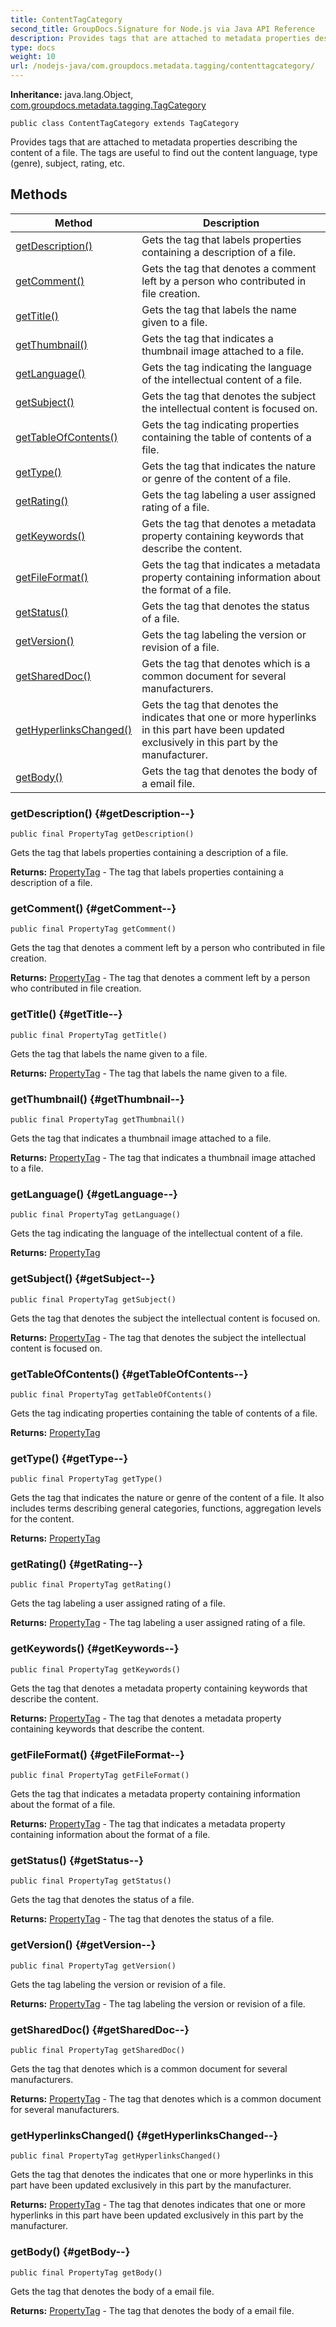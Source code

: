 ```yaml
---
title: ContentTagCategory
second_title: GroupDocs.Signature for Node.js via Java API Reference
description: Provides tags that are attached to metadata properties describing the content of a file.
type: docs
weight: 10
url: /nodejs-java/com.groupdocs.metadata.tagging/contenttagcategory/
---
```

**Inheritance:**
java.lang.Object, [com.groupdocs.metadata.tagging.TagCategory](../../com.groupdocs.metadata.tagging/tagcategory)
```
public class ContentTagCategory extends TagCategory
```

Provides tags that are attached to metadata properties describing the content of a file. The tags are useful to find out the content language, type (genre), subject, rating, etc.
## Methods

| Method | Description |
| --- | --- |
| [getDescription()](#getDescription--) | Gets the tag that labels properties containing a description of a file. |
| [getComment()](#getComment--) | Gets the tag that denotes a comment left by a person who contributed in file creation. |
| [getTitle()](#getTitle--) | Gets the tag that labels the name given to a file. |
| [getThumbnail()](#getThumbnail--) | Gets the tag that indicates a thumbnail image attached to a file. |
| [getLanguage()](#getLanguage--) | Gets the tag indicating the language of the intellectual content of a file. |
| [getSubject()](#getSubject--) | Gets the tag that denotes the subject the intellectual content is focused on. |
| [getTableOfContents()](#getTableOfContents--) | Gets the tag indicating properties containing the table of contents of a file. |
| [getType()](#getType--) | Gets the tag that indicates the nature or genre of the content of a file. |
| [getRating()](#getRating--) | Gets the tag labeling a user assigned rating of a file. |
| [getKeywords()](#getKeywords--) | Gets the tag that denotes a metadata property containing keywords that describe the content. |
| [getFileFormat()](#getFileFormat--) | Gets the tag that indicates a metadata property containing information about the format of a file. |
| [getStatus()](#getStatus--) | Gets the tag that denotes the status of a file. |
| [getVersion()](#getVersion--) | Gets the tag labeling the version or revision of a file. |
| [getSharedDoc()](#getSharedDoc--) | Gets the tag that denotes which is a common document for several manufacturers. |
| [getHyperlinksChanged()](#getHyperlinksChanged--) | Gets the tag that denotes the indicates that one or more hyperlinks in this part have been updated exclusively in this part by the manufacturer. |
| [getBody()](#getBody--) | Gets the tag that denotes the body of a email file. |
### getDescription() {#getDescription--}
```
public final PropertyTag getDescription()
```


Gets the tag that labels properties containing a description of a file.

**Returns:**
[PropertyTag](../../com.groupdocs.metadata.tagging/propertytag) - The tag that labels properties containing a description of a file.
### getComment() {#getComment--}
```
public final PropertyTag getComment()
```


Gets the tag that denotes a comment left by a person who contributed in file creation.

**Returns:**
[PropertyTag](../../com.groupdocs.metadata.tagging/propertytag) - The tag that denotes a comment left by a person who contributed in file creation.
### getTitle() {#getTitle--}
```
public final PropertyTag getTitle()
```


Gets the tag that labels the name given to a file.

**Returns:**
[PropertyTag](../../com.groupdocs.metadata.tagging/propertytag) - The tag that labels the name given to a file.
### getThumbnail() {#getThumbnail--}
```
public final PropertyTag getThumbnail()
```


Gets the tag that indicates a thumbnail image attached to a file.

**Returns:**
[PropertyTag](../../com.groupdocs.metadata.tagging/propertytag) - The tag that indicates a thumbnail image attached to a file.
### getLanguage() {#getLanguage--}
```
public final PropertyTag getLanguage()
```


Gets the tag indicating the language of the intellectual content of a file.

**Returns:**
[PropertyTag](../../com.groupdocs.metadata.tagging/propertytag)
### getSubject() {#getSubject--}
```
public final PropertyTag getSubject()
```


Gets the tag that denotes the subject the intellectual content is focused on.

**Returns:**
[PropertyTag](../../com.groupdocs.metadata.tagging/propertytag) - The tag that denotes the subject the intellectual content is focused on.
### getTableOfContents() {#getTableOfContents--}
```
public final PropertyTag getTableOfContents()
```


Gets the tag indicating properties containing the table of contents of a file.

**Returns:**
[PropertyTag](../../com.groupdocs.metadata.tagging/propertytag)
### getType() {#getType--}
```
public final PropertyTag getType()
```


Gets the tag that indicates the nature or genre of the content of a file. It also includes terms describing general categories, functions, aggregation levels for the content.

**Returns:**
[PropertyTag](../../com.groupdocs.metadata.tagging/propertytag)
### getRating() {#getRating--}
```
public final PropertyTag getRating()
```


Gets the tag labeling a user assigned rating of a file.

**Returns:**
[PropertyTag](../../com.groupdocs.metadata.tagging/propertytag) - The tag labeling a user assigned rating of a file.
### getKeywords() {#getKeywords--}
```
public final PropertyTag getKeywords()
```


Gets the tag that denotes a metadata property containing keywords that describe the content.

**Returns:**
[PropertyTag](../../com.groupdocs.metadata.tagging/propertytag) - The tag that denotes a metadata property containing keywords that describe the content.
### getFileFormat() {#getFileFormat--}
```
public final PropertyTag getFileFormat()
```


Gets the tag that indicates a metadata property containing information about the format of a file.

**Returns:**
[PropertyTag](../../com.groupdocs.metadata.tagging/propertytag) - The tag that indicates a metadata property containing information about the format of a file.
### getStatus() {#getStatus--}
```
public final PropertyTag getStatus()
```


Gets the tag that denotes the status of a file.

**Returns:**
[PropertyTag](../../com.groupdocs.metadata.tagging/propertytag) - The tag that denotes the status of a file.
### getVersion() {#getVersion--}
```
public final PropertyTag getVersion()
```


Gets the tag labeling the version or revision of a file.

**Returns:**
[PropertyTag](../../com.groupdocs.metadata.tagging/propertytag) - The tag labeling the version or revision of a file.
### getSharedDoc() {#getSharedDoc--}
```
public final PropertyTag getSharedDoc()
```


Gets the tag that denotes which is a common document for several manufacturers.

**Returns:**
[PropertyTag](../../com.groupdocs.metadata.tagging/propertytag) - The tag that denotes which is a common document for several manufacturers.
### getHyperlinksChanged() {#getHyperlinksChanged--}
```
public final PropertyTag getHyperlinksChanged()
```


Gets the tag that denotes the indicates that one or more hyperlinks in this part have been updated exclusively in this part by the manufacturer.

**Returns:**
[PropertyTag](../../com.groupdocs.metadata.tagging/propertytag) - The tag that denotes indicates that one or more hyperlinks in this part have been updated exclusively in this part by the manufacturer.
### getBody() {#getBody--}
```
public final PropertyTag getBody()
```


Gets the tag that denotes the body of a email file.

**Returns:**
[PropertyTag](../../com.groupdocs.metadata.tagging/propertytag) - The tag that denotes the body of a email file.
